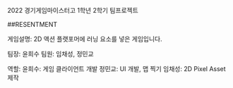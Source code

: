 2022 경기게임마이스터고 1학년 2학기 팀프로젝트

##RESENTMENT

게임설명: 2D 액션 플랫포머에 러닝 요소를 넣은 게임입니다. 

팀장: 윤희수
팀원: 임채성, 정민교


역할:
윤희수: 게임 클라이언트 개발
정민교: UI 개발, 맵 찍기
임채성: 2D Pixel Asset 제작
